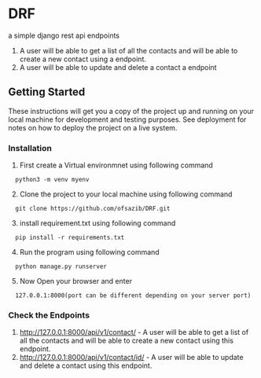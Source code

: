 # DRF
a simple django rest api endpoints
1. A user will be able to get a list of all the contacts and will be able to create a new contact using a endpoint.
2.  A user will be able to update and delete a contact a endpoint

## Getting Started

These instructions will get you a copy of the project up and running on your local machine for development and testing purposes. See deployment for notes on how to deploy the project on a live system.

### Installation

 1. First create a Virtual environmnet using following command

  ```
    python3 -m venv myenv
  ```
 2. Clone the project to your local machine using following command
  ```
    git clone https://github.com/ofsazib/DRF.git
  ```

 3. install requirement.txt using following command
  ```
    pip install -r requirements.txt
  ```
 4. Run the program using following command

  ```
    python manage.py runserver
  ```
 5. Now Open your browser and enter
  ```
    127.0.0.1:8000(port can be different depending on your server port)
  ```
### Check the Endpoints
 1) http://127.0.0.1:8000/api/v1/contact/ - A user will be able to get a list of all the contacts and will be able to
 create a new contact using this endpoint.
 2) http://127.0.0.1:8000/api/v1/contact/id/ - A user will be able to update and delete a contact using this endpoint.
